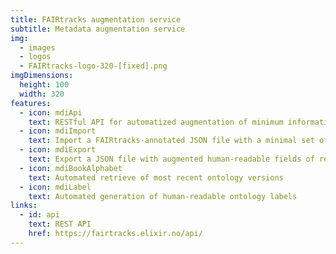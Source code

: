 ```yaml
---
title: FAIRtracks augmentation service
subtitle: Metadata augmentation service
img:
  - images
  - logos
  - FAIRtracks-logo-320-[fixed].png
imgDimensions:
  height: 100
  width: 320
features:
  - icon: mdiApi
    text: RESTful API for automatized augmentation of minimum information
  - icon: mdiImport
    text: Import a FAIRtracks-annotated JSON file with a minimal set of fields
  - icon: mdiExport
    text: Export a JSON file with augmented human-readable fields of relevance of downstream users
  - icon: mdiBookAlphabet
    text: Automated retrieve of most recent ontology versions
  - icon: mdiLabel
    text: Automated generation of human-readable ontology labels
links:
  - id: api
    text: REST API
    href: https://fairtracks.elixir.no/api/
---
```

